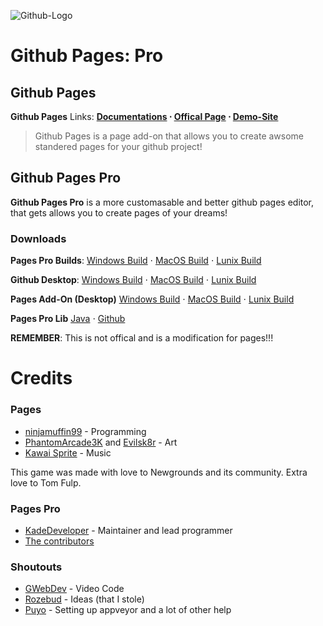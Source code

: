 
![Github-Logo](https://media.discordapp.net/attachments/855806170966261791/876164025921208390/imCoolGit.png)

# Github Pages: Pro
## Github Pages
**Github Pages** 
Links: **[Documentations](https://ninja-muffin24.itch.io/funkin) ⋅ [Offical Page](https://www.newgrounds.com/portal/view/770371) ⋅ [Demo-Site](https://github.com/ninjamuffin99/Funkin)**
> Github Pages is a page add-on that allows you to create awsome standered pages for your github project!

## Github Pages Pro
**Github Pages Pro** is a more customasable and better github pages editor, that gets allows you to create pages of your dreams!

### Downloads
**Pages Pro Builds**: [Windows Build]() ⋅ [MacOS Build]() ⋅ [Lunix Build]()

**Github Desktop**: [Windows Build]() ⋅ [MacOS Build]() ⋅ [Lunix Build]()

**Pages Add-On (Desktop)** [Windows Build]() ⋅ [MacOS Build]() ⋅ [Lunix Build]()

**Pages Pro Lib** [Java]() ⋅  [Github]()

**REMEMBER**: This is not offical and is a modification for pages!!!

# Credits
### Pages
 - [ninjamuffin99](https://twitter.com/ninja_muffin99) - Programming
 - [PhantomArcade3K](https://twitter.com/phantomarcade3k) and [Evilsk8r](https://twitter.com/evilsk8r) - Art
 - [Kawai Sprite](https://twitter.com/kawaisprite) - Music

This game was made with love to Newgrounds and its community. Extra love to Tom Fulp.
### Pages Pro
- [KadeDeveloper](https://twitter.com/KadeDeveloper) - Maintainer and lead programmer
- [The contributors](https://github.com/KadeDev/Kade-Engine/graphs/contributors)

### Shoutouts
- [GWebDev](https://github.com/GrowtopiaFli) - Video Code
- [Rozebud](https://github.com/ThatRozebudDude) - Ideas (that I stole)
- [Puyo](https://github.com/daniel11420) - Setting up appveyor and a lot of other help
